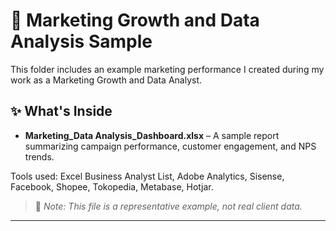 # 📁 Marketing Growth and Data Analysis Sample

This folder includes an example marketing performance I created during my work as a Marketing Growth and Data Analyst.

## ✨ What's Inside

- **Marketing_Data Analysis_Dashboard.xlsx** – A sample report summarizing campaign performance, customer engagement, and NPS trends.

Tools used: Excel Business Analyst List, Adobe Analytics, Sisense, Facebook, Shopee, Tokopedia, Metabase, Hotjar.

> 📌 *Note: This file is a representative example, not real client data.*
---
